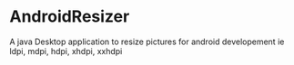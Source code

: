 AndroidResizer
==============

A java Desktop application to resize pictures for android developement ie ldpi, mdpi, hdpi, xhdpi, xxhdpi
